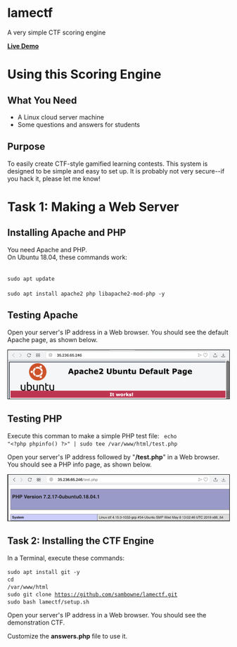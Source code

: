 # lamectf
A very simple CTF scoring engine

<p>
<a href="https://samlols.samsclass.info/lamectf/"><b>Live Demo</b></a>


<h1>Using this Scoring Engine</h1>

<h2>What You Need</h2>
<ul>
<li>A Linux cloud server machine
<li>Some questions and answers for students
</ul>


<h2>Purpose</h2>

To easily create CTF-style gamified learning contests.
This system is designed to be simple and easy to set up.
It is probably not very secure--if you hack it, 
please let me know!


<h1>Task 1: Making a Web Server</h1>

<h2>Installing Apache and PHP</h2>

You need Apache and PHP.  
<pL>
On Ubuntu 18.04, these commands work:

<code>
sudo apt update</code>
<br>
<code>
sudo apt install apache2 php libapache2-mod-php -y
</code>

<h2>Testing Apache</h2>

Open your server's IP address in a Web browser.
You should see the default Apache page,
as shown below.

<p><img src="setup1.png" border="1"><p>

<h2>Testing PHP</h2>

Execute this comman to make a simple PHP
test file:
<code>
echo "&lt;?php phpinfo() ?&gt;" | sudo tee /var/www/html/test.php
</code>

Open your server's IP address followed by "<b>/test.php</b>"
in a Web browser.
You should see a PHP info page,
as shown below.

<p><img src="setup2.png" border="1"><p>




<h2>Task 2: Installing the CTF Engine</h2>

In a Terminal, execute these commands:

<code>sudo apt install git -y</code><br>
<code>cd /var/www/html</code><br>
<code>sudo git clone https://github.com/sambowne/lamectf.git</code><br>
<code>sudo bash lamectf/setup.sh</code>


Open your server's IP address 
in a Web browser.  You should see the demonstration
CTF.
<p>
Customize the <b>answers.php</b> file to use it.


